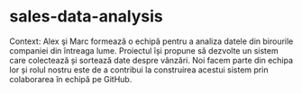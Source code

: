 # sales-data-analysis
Context: Alex şi Marc formează o echipă pentru a analiza datele din birourile companiei din întreaga lume. Proiectul își propune să dezvolte un sistem care colectează și sortează date despre vânzări. Noi facem parte din echipa lor și rolul nostru este de a contribui la construirea acestui sistem prin colaborarea în echipă pe GitHub.
